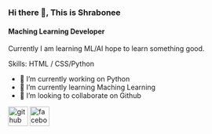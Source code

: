 ### Hi there 👋, This is Shrabonee
#### Maching Learning Developer
Currently I am learning ML/AI hope to learn something good.

Skills:  HTML / CSS/Python

- 🔭 I’m currently working on Python 
- 🌱 I’m currently learning Maching Learning 
- 👯 I’m looking to collaborate on Github 


[<img src='https://cdn.jsdelivr.net/npm/simple-icons@3.0.1/icons/github.svg' alt='github' height='40'>](https://github.com/https://github.com/Shrabonee940?tab=stars)  [<img src='https://cdn.jsdelivr.net/npm/simple-icons@3.0.1/icons/facebook.svg' alt='facebook' height='40'>](https://www.facebook.com/https://www.facebook.com/profile.php?id=100089987953143)  


